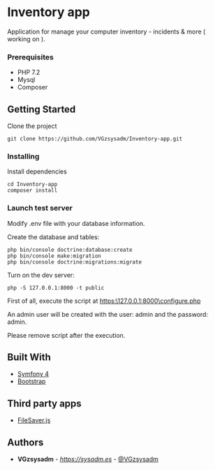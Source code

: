 # Inventory app

Application for manage your computer inventory - incidents & more ( working on ).

### Prerequisites

* PHP 7.2
* Mysql
* Composer

## Getting Started

Clone the project

```
git clone https://github.com/VGzsysadm/Inventory-app.git
```
### Installing

Install dependencies

```
cd Inventory-app
composer install
```
### Launch test server

Modify .env file with your database information.

Create the database and tables:

```
php bin/console doctrine:database:create
php bin/console make:migration
php bin/console doctrine:migrations:migrate
```

Turn on the dev server:

```
php -S 127.0.0.1:8000 -t public
```

First of all, execute the script at [https:\\127.0.0.1:8000\configure.php](https://github.com/VGzsysadm/Inventory-app/blob/master/public/configure.php)

An admin user will be created with the user: admin and the password: admin.

Please remove script after the execution.

## Built With

* [Symfony 4](https://symfony.com/doc/current/index.html)
* [Bootstrap](https://getbootstrap.com/docs/4.1/getting-started/introduction/)

## Third party apps

* [FileSaver.js](https://github.com/clarketm/FileSaver.js/)

## Authors

* **VGzsysadm** - *https://sysadm.es* - [@VGzsysadm](https://github.com/VGzsysadm)



